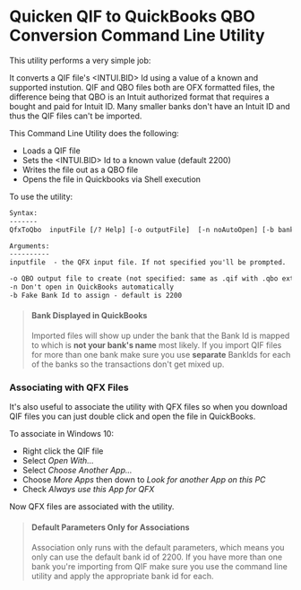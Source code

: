 # Quicken QIF to QuickBooks QBO Conversion Command Line Utility

This utility performs a very simple job:

It converts a QIF file's <INTUI.BID> Id using a value of a known and supported instution. QIF and QBO files both are OFX formatted files, the difference being that QBO is an Intuit authorized format that requires a bought and paid for Intuit ID. Many smaller banks don't have an Intuit ID and thus the QIF files can't be imported.

This Command Line Utility does the following:

* Loads a QIF file
* Sets the <INTUI.BID> Id to a known value (default 2200)
* Writes the file out as a QBO file
* Opens the file in Quickbooks via Shell execution


To use the utility:

```txt
Syntax:
-------
QfxToQbo  inputFile [/? Help] [-o outputFile]  [-n noAutoOpen] [-b bankId (default 2200)]

Arguments:
----------
inputfile  - the QFX input file. If not specified you'll be prompted.

-o QBO output file to create (not specified: same as .qif with .qbo extension)
-n Don't open in QuickBooks automatically
-b Fake Bank Id to assign - default is 2200 
```

> #### Bank Displayed in QuickBooks
> Imported files will show up under the bank that the Bank Id is mapped to which is **not your bank's name** most likely. If you import QIF files for more than one bank make sure you use **separate** BankIds for each of the banks so the transactions don't get mixed up.

### Associating with QFX Files
It's also useful to associate the utility with QFX files so when you download QIF files you can just double click and open the file in QuickBooks. 

To associate in Windows 10:

* Right click the QIF file
* Select *Open With...*
* Select *Choose Another App...*
* Choose *More Apps* then down to *Look for another App on this PC*
* Check *Always use this App for QFX*

Now QFX files are associated with the utility. 

> #### Default Parameters Only for Associations
> Association only runs with the default parameters, which means you only can use the default bank id of 2200. If you have more than one bank you're importing from QIF make sure you use the command line utility and apply the appropriate bank id for each.